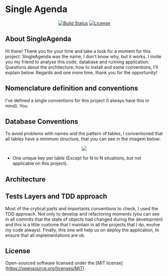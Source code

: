 # Single Agenda

<p align="center">
<a href="#"><img src="https://travis-ci.org/laravel/framework.svg" alt="Build Status"></a>
<a href="#"><img src="https://poser.pugx.org/laravel/framework/license.svg" alt="License"></a>
</p>

## About SingleAgenda
Hi there! Thank you for your time and take a look for a moment for this project. SingleAgenda was the name, I don't know why, but it works.
I invite you my friend to analyse this code, database and running application.
Questions about the architecture, how to install and some conventions, I'll explain below.
Regards and one more time, thank you for the opportunity!

## Nomenclature definition and conventions
I've defined a single conventions for this project (I always have this in mind). You 

## Database Conventions
To avoid problems with names and the pattern of tables, I conventioned that all tables have a minimum structure, that you can see in the imagem below:
<center><img src="https://user-images.githubusercontent.com/1747058/110217936-a9dd1f80-7e95-11eb-9753-d6a5297e1430.png" /></center>

- One unique key per table (Except for N to N situations, but not applicable on this project).

## Architecture

## Tests Layers and TDD approach
Most of the crytical parts and importants conventions to check, I used the TDD approach.
Not only to develop and refactoring moments (you can see in all commits that the state of objects had changed during the development and this is a little custome that I maintain in all the projects that I do, evolve my code always). 
Finally, this one will help us on deploy the application, to ensure that all implementations are ok.


## License
Open-sourced software licensed under the [MIT license] (https://opensource.org/licenses/MIT).
